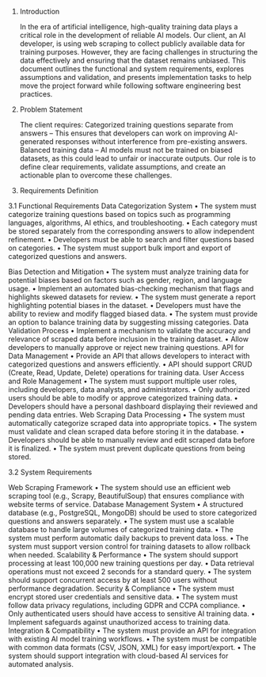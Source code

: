 1. Introduction

   In the era of artificial intelligence, high-quality training data plays a critical role in the development of reliable AI models. Our client, an AI developer, is using web scraping to collect publicly available data for training purposes. However, they are facing challenges in structuring the data effectively and ensuring that the dataset remains unbiased.
   This document outlines the functional and system requirements, explores assumptions and validation, and presents implementation tasks to help move the project forward while following software engineering best practices.

2. Problem Statement

   The client requires:
   Categorized training questions separate from answers – This ensures that developers can work on improving AI-generated responses without interference from pre-existing answers.
   Balanced training data – AI models must not be trained on biased datasets, as this could lead to unfair or inaccurate outputs.
   Our role is to define clear requirements, validate assumptions, and create an actionable plan to overcome these challenges.

3. Requirements Definition

3.1 Functional Requirements
Data Categorization System
• The system must categorize training questions based on topics such as programming languages, algorithms, AI ethics, and troubleshooting.
• Each category must be stored separately from the corresponding answers to allow independent refinement.
• Developers must be able to search and filter questions based on categories.
• The system must support bulk import and export of categorized questions and answers.

Bias Detection and Mitigation
• The system must analyze training data for potential biases based on factors such as gender, region, and language usage.
• Implement an automated bias-checking mechanism that flags and highlights skewed datasets for review.
• The system must generate a report highlighting potential biases in the dataset.
• Developers must have the ability to review and modify flagged biased data.
• The system must provide an option to balance training data by suggesting missing categories.
Data Validation Process
• Implement a mechanism to validate the accuracy and relevance of scraped data before inclusion in the training dataset.
• Allow developers to manually approve or reject new training questions.
API for Data Management
• Provide an API that allows developers to interact with categorized questions and answers efficiently.
• API should support CRUD (Create, Read, Update, Delete) operations for training data.
User Access and Role Management
• The system must support multiple user roles, including developers, data analysts, and administrators.
• Only authorized users should be able to modify or approve categorized training data.
• Developers should have a personal dashboard displaying their reviewed and pending data entries.
Web Scraping Data Processing
• The system must automatically categorize scraped data into appropriate topics.
• The system must validate and clean scraped data before storing it in the database.
• Developers should be able to manually review and edit scraped data before it is finalized.
• The system must prevent duplicate questions from being stored.

3.2 System Requirements

Web Scraping Framework
• The system should use an efficient web scraping tool (e.g., Scrapy, BeautifulSoup) that ensures compliance with website terms of service.
Database Management System
• A structured database (e.g., PostgreSQL, MongoDB) should be used to store categorized questions and answers separately.
• The system must use a scalable database to handle large volumes of categorized training data.
• The system must perform automatic daily backups to prevent data loss.
• The system must support version control for training datasets to allow rollback when needed.
Scalability & Performance
• The system should support processing at least 100,000 new training questions per day.
• Data retrieval operations must not exceed 2 seconds for a standard query.
• The system should support concurrent access by at least 500 users without performance degradation.
Security & Compliance
• The system must encrypt stored user credentials and sensitive data.
• The system must follow data privacy regulations, including GDPR and CCPA compliance.
• Only authenticated users should have access to sensitive AI training data.
• Implement safeguards against unauthorized access to training data.
Integration & Compatibility
• The system must provide an API for integration with existing AI model training workflows.
• The system must be compatible with common data formats (CSV, JSON, XML) for easy import/export.
• The system should support integration with cloud-based AI services for automated analysis.
